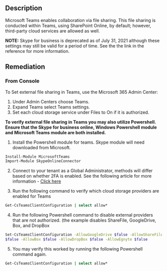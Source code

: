 ## Description

Microsoft Teams enables collaboration via file sharing. This file sharing is conducted within Teams, using SharePoint Online, by default; however, third-party cloud services are allowed as well.

**NOTE:** Skype for business is deprecated as of July 31, 2021 although these settings may still be valid for a period of time. See the the link in the reference for more information.

## Remediation

### From Console

To Set external file sharing in Teams, use the Microsoft 365 Admin Center:

1. Under Admin Centers choose Teams.
2. Expand Teams select Teams settings.
3. Set each cloud storage service under Files to On if it is authorized.

**To verify external file sharing in Teams you may also utilize Powershell. Ensure that the Skype for business online, Windows Powershell module and Microsoft Teams module are both installed.**

1. Install the Powershell module for teams. Skype module will need downloaded from Microsoft.

```bash
Install-Module MicrosoftTeams
Import-Module SkypeOnlineConnector
```

2. Connect to your tenant as a Global Administrator, methods will differ based on whether 2FA is enabled. See the following article for more information - [Click here](https://docs.microsoft.com/en-us/microsoft-365/enterprise/manage-skype-for-business-online-with-microsoft-365-powershell?view=o365-worldwide)

3. Run the following command to verify which cloud storage providers are enabled for Teams

```bash
Get-CsTeamsClientConfiguration | select allow*
```

4. Run the following Powershell command to disable external providers that are not authorized. (the example disables ShareFile, GoogleDrive, Box, and DropBox

```bash
Set-CsTeamsClientConfiguration -AllowGoogleDrive $false -AllowShareFile
$false -AllowBox $false -AllowDropBox $false -AllowEgnyte $false
```

5. You may verify this worked by running the following Powershell command again.

```bash
Get-CsTeamsClientConfiguration | select allow*
```
